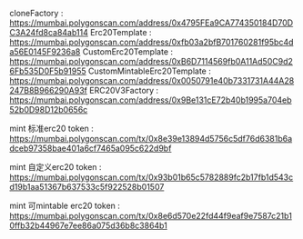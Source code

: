 cloneFactory :  https://mumbai.polygonscan.com/address/0x4795FEa9CA774350184D70DC3A24fd8ca84ab114
Erc20Template :  https://mumbai.polygonscan.com/address/0xfb03a2bfB701760281f95bc4da56E0145F9236a8
CustomErc20Template :  https://mumbai.polygonscan.com/address/0xB6D7114569fb0A11Ad50C9d26Fb535D0F5b91955
CustomMintableErc20Template :  https://mumbai.polygonscan.com/address/0x0050791e40b7331731A44A28247B8B966290A93f
ERC20V3Factory :  https://mumbai.polygonscan.com/address/0x9Be131cE72b40b1995a704eb52b0D98D12b0656c


mint 标准erc20 token : https://mumbai.polygonscan.com/tx/0x8e39e13894d5756c5df76d6381b6adceb97358bae401a6cf7465a095c622d9bf

mint 自定义erc20 token : https://mumbai.polygonscan.com/tx/0x93b01b65c5782889fc2b17fb1d543cd19b1aa51367b637533c5f922528b01507

mint 可mintable erc20 token : https://mumbai.polygonscan.com/tx/0x8e6d570e22fd44f9eaf9e7587c21b10ffb32b44967e7ee86a075d36b8c3864b1